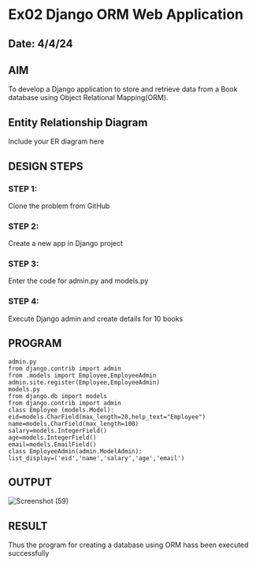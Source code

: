 # Ex02 Django ORM Web Application
## Date: 4/4/24

## AIM
To develop a Django application to store and retrieve data from a Book database using Object Relational Mapping(ORM).

## Entity Relationship Diagram

Include your ER diagram here

## DESIGN STEPS

### STEP 1:
Clone the problem from GitHub

### STEP 2:
Create a new app in Django project

### STEP 3:
Enter the code for admin.py and models.py

### STEP 4:
Execute Django admin and create details for 10 books

## PROGRAM
```
admin.py
from django.contrib import admin
from .models import Employee,EmployeeAdmin
admin.site.register(Employee,EmployeeAdmin)
models.py
from django.db import models
from django.contrib import admin
class Employee (models.Model):
eid=models.CharField(max_length=20,help_text="Employee")
name=models.CharField(max_length=100)
salary=models.IntegerField()
age=models.IntegerField()
email=models.EmailField()
class EmployeeAdmin(admin.ModelAdmin):
list_display=('eid','name','salary','age','email')
```

## OUTPUT

![Screenshot (59)](https://github.com/Sanjayyy17/ORM/assets/151901260/29dc9ba8-7976-4ee2-be79-7f80b36ea2e8)



## RESULT
Thus the program for creating a database using ORM hass been executed successfully
